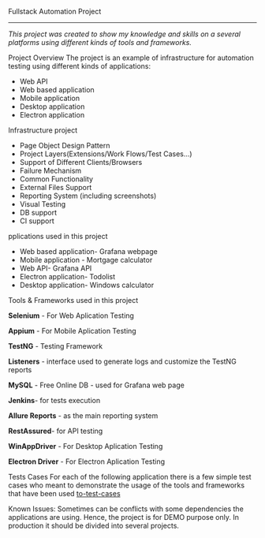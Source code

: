 Fullstack Automation Project

------------
*This project was created to show my knowledge and skills on a several platforms using different kinds of tools and frameworks.*


Project Overview 
The project is an example of infrastructure for automation testing using different kinds of applications:

- Web API
- Web based application
- Mobile application
- Desktop application
- Electron application

Infrastructure project 

- Page Object Design Pattern
- Project Layers(Extensions/Work Flows/Test Cases...)
- Support of Different Clients/Browsers
- Failure Mechanism
- Common Functionality
- External Files Support
- Reporting System (including screenshots)
- Visual Testing
- DB support
- CI support

pplications used in this project
- Web based application- Grafana webpage 
- Mobile application - Mortgage calculator 
- Web API- Grafana API  
- Electron application- Todolist
- Desktop application- Windows calculator 

Tools & Frameworks used in this project

**Selenium** - For Web Aplication Testing

**Appium** - For Mobile Aplication Testing

**TestNG** - Testing Framework

**Listeners** - interface used to generate logs and customize the TestNG reports

**MySQL** - Free Online DB - used for Grafana web page

**Jenkins**- for tests execution

**Allure Reports** - as the main reporting system

**RestAssured**- for API testing

**WinAppDriver** - For Desktop Aplication Testing

**Electron Driver** - For Electron Aplication Testing


Tests Cases
For each of the following application there is a few simple test cases who meant to demonstrate the usage of the tools and frameworks that have been used
[to-test-cases](http://https://github.com/shellys29/FinalProjectAutomation/tree/main/src/test/java "test-cases")


Known Issues:
Sometimes can be conflicts with some dependencies the applications are using. Hence, the project is for DEMO purpose only. In production it should be divided into several projects.
